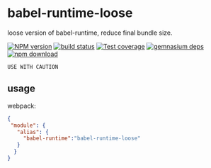 # babel-runtime-loose

loose version of babel-runtime, reduce final bundle size.

[![NPM version][npm-image]][npm-url]
[![build status][travis-image]][travis-url]
[![Test coverage][coveralls-image]][coveralls-url]
[![gemnasium deps][gemnasium-image]][gemnasium-url]
[![npm download][download-image]][download-url]

[npm-image]: http://img.shields.io/npm/v/babel-runtime-loose.svg?style=flat-square
[npm-url]: http://npmjs.org/package/babel-runtime-loose
[travis-image]: https://img.shields.io/travis/yiminghe/babel-runtime-loose.svg?style=flat-square
[travis-url]: https://travis-ci.org/yiminghe/babel-runtime-loose
[coveralls-image]: https://img.shields.io/coveralls/yiminghe/babel-runtime-loose.svg?style=flat-square
[coveralls-url]: https://coveralls.io/r/yiminghe/babel-runtime-loose?branch=master
[gemnasium-image]: http://img.shields.io/gemnasium/yiminghe/babel-runtime-loose.svg?style=flat-square
[gemnasium-url]: https://gemnasium.com/yiminghe/babel-runtime-loose
[node-image]: https://img.shields.io/badge/node.js-%3E=_0.10-green.svg?style=flat-square
[node-url]: http://nodejs.org/download/
[download-image]: https://img.shields.io/npm/dm/babel-runtime-loose.svg?style=flat-square
[download-url]: https://npmjs.org/package/babel-runtime-loose

`USE WITH CAUTION`

## usage

webpack:
```json
{
 "module": {
   "alias": {
     "babel-runtime":"babel-runtime-loose"
   } 
  }
}
```